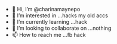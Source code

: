 - 👋 Hi, I’m @charinamaynepo
- 👀 I’m interested in ...hacks my old accs
- 🌱 I’m currently learning ...hack
- 💞️ I’m looking to collaborate on ...nothing
- 📫 How to reach me ...fb hack

<!---
charinamaynepo/charinamaynepo is a ✨ special ✨ repository because its `README.md` (this file) appears on your GitHub profile.
You can click the Preview link to take a look at your changes.
--->
